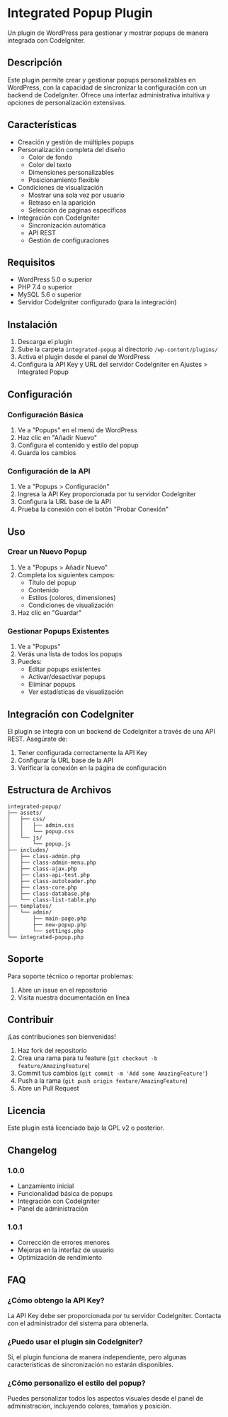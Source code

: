 # Integrated Popup Plugin

Un plugin de WordPress para gestionar y mostrar popups de manera integrada con CodeIgniter.

## Descripción

Este plugin permite crear y gestionar popups personalizables en WordPress, con la capacidad de sincronizar la configuración con un backend de CodeIgniter. Ofrece una interfaz administrativa intuitiva y opciones de personalización extensivas.

## Características

- Creación y gestión de múltiples popups
- Personalización completa del diseño
  - Color de fondo
  - Color del texto
  - Dimensiones personalizables
  - Posicionamiento flexible
- Condiciones de visualización
  - Mostrar una sola vez por usuario
  - Retraso en la aparición
  - Selección de páginas específicas
- Integración con CodeIgniter
  - Sincronización automática
  - API REST
  - Gestión de configuraciones

## Requisitos

- WordPress 5.0 o superior
- PHP 7.4 o superior
- MySQL 5.6 o superior
- Servidor CodeIgniter configurado (para la integración)

## Instalación

1. Descarga el plugin
2. Sube la carpeta `integrated-popup` al directorio `/wp-content/plugins/`
3. Activa el plugin desde el panel de WordPress
4. Configura la API Key y URL del servidor CodeIgniter en Ajustes > Integrated Popup

## Configuración

### Configuración Básica

1. Ve a "Popups" en el menú de WordPress
2. Haz clic en "Añadir Nuevo"
3. Configura el contenido y estilo del popup
4. Guarda los cambios

### Configuración de la API

1. Ve a "Popups > Configuración"
2. Ingresa la API Key proporcionada por tu servidor CodeIgniter
3. Configura la URL base de la API
4. Prueba la conexión con el botón "Probar Conexión"

## Uso

### Crear un Nuevo Popup

1. Ve a "Popups > Añadir Nuevo"
2. Completa los siguientes campos:
   - Título del popup
   - Contenido
   - Estilos (colores, dimensiones)
   - Condiciones de visualización
3. Haz clic en "Guardar"

### Gestionar Popups Existentes

1. Ve a "Popups"
2. Verás una lista de todos los popups
3. Puedes:
   - Editar popups existentes
   - Activar/desactivar popups
   - Eliminar popups
   - Ver estadísticas de visualización

## Integración con CodeIgniter

El plugin se integra con un backend de CodeIgniter a través de una API REST. Asegúrate de:

1. Tener configurada correctamente la API Key
2. Configurar la URL base de la API
3. Verificar la conexión en la página de configuración

## Estructura de Archivos

```
integrated-popup/
├── assets/
│   ├── css/
│   │   ├── admin.css
│   │   └── popup.css
│   └── js/
│       └── popup.js
├── includes/
│   ├── class-admin.php
│   ├── class-admin-menu.php
│   ├── class-ajax.php
│   ├── class-api-test.php
│   ├── class-autoloader.php
│   ├── class-core.php
│   ├── class-database.php
│   └── class-list-table.php
├── templates/
│   └── admin/
│       ├── main-page.php
│       ├── new-popup.php
│       └── settings.php
└── integrated-popup.php
```

## Soporte

Para soporte técnico o reportar problemas:

1. Abre un issue en el repositorio
2. Visita nuestra documentación en línea

## Contribuir

¡Las contribuciones son bienvenidas!

1. Haz fork del repositorio
2. Crea una rama para tu feature (`git checkout -b feature/AmazingFeature`)
3. Commit tus cambios (`git commit -m 'Add some AmazingFeature'`)
4. Push a la rama (`git push origin feature/AmazingFeature`)
5. Abre un Pull Request

## Licencia

Este plugin está licenciado bajo la GPL v2 o posterior.

## Changelog

### 1.0.0
- Lanzamiento inicial
- Funcionalidad básica de popups
- Integración con CodeIgniter
- Panel de administración

### 1.0.1
- Corrección de errores menores
- Mejoras en la interfaz de usuario
- Optimización de rendimiento


## FAQ

### ¿Cómo obtengo la API Key?

La API Key debe ser proporcionada por tu servidor CodeIgniter. Contacta con el administrador del sistema para obtenerla.

### ¿Puedo usar el plugin sin CodeIgniter?

Sí, el plugin funciona de manera independiente, pero algunas características de sincronización no estarán disponibles.

### ¿Cómo personalizo el estilo del popup?

Puedes personalizar todos los aspectos visuales desde el panel de administración, incluyendo colores, tamaños y posición.